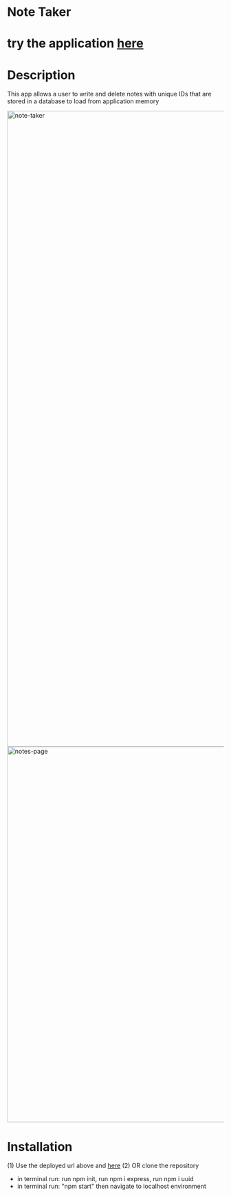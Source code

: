 # Note Taker 
# try the application [here](https://note-taker-kj.herokuapp.com/)
# Description
This app allows a user to write and delete notes with unique IDs that are stored in a database to load from application memory

<img width="1478" alt="note-taker" src="https://user-images.githubusercontent.com/91970214/154183208-366e6ac7-0612-4646-88f7-0b1465bea41d.png">
<img width="873" alt="notes-page" src="https://user-images.githubusercontent.com/91970214/154183212-625c4937-62f7-49ba-9736-cd060b4ea804.png">

# Installation 
(1) Use the deployed url above and [here](https://note-taker-kj.herokuapp.com/)
(2) OR clone the repository
  - in terminal run: run npm init, run npm i express, run npm i uuid
  - in terminal run: "npm start" then navigate to localhost environment 
